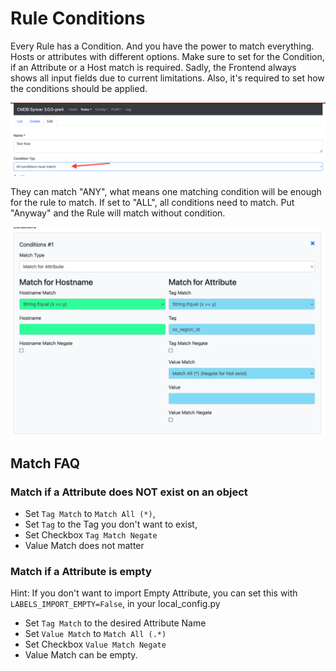 # Rule Conditions
Every Rule has a Condition. And you have the power to match everything. Hosts or attributes with different options.
Make sure to set for the Condition, if an Attribute or a Host match is required. Sadly, the Frontend always shows all input fields due to current limitations. Also, it's required to set how the conditions should be applied.

![](img/conditions_1.png)

They can match "ANY", what means one matching condition will be enough for the rule to match. If set to "ALL", all conditions need to match. Put "Anyway" and the Rule will match without condition.

![](img/conditions_2.png)


## Match FAQ

### Match if a Attribute does NOT exist on an object
 - Set `Tag Match` to `Match All (*)`, 
 - Set `Tag` to the Tag you don't want to exist, 
 - Set Checkbox `Tag Match Negate`
 - Value Match does not matter

### Match if a Attribute is empty
Hint: If you don't want to import Empty Attribute, you can set this with `LABELS_IMPORT_EMPTY=False`, in your local_config.py

- Set `Tag Match` to the desired Attribute Name
- Set `Value Match` to `Match All (.*)`
- Set Checkbox `Value Match Negate`
- Value Match can be empty.

